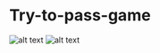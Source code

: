 # Try-to-pass-game

![alt text](https://sun4-10.userapi.com/aXpzGxHIlSYBA6VlTF5wGdy_Co4qbYqk-VnQWg/7uaHO2XURI4.jpg)
![alt text](https://sun4-16.userapi.com/Hw07jjI_jpgYYtL9-8Ctff4CclWaB1rBf4qpsQ/1ZhK0naytgA.jpg)
